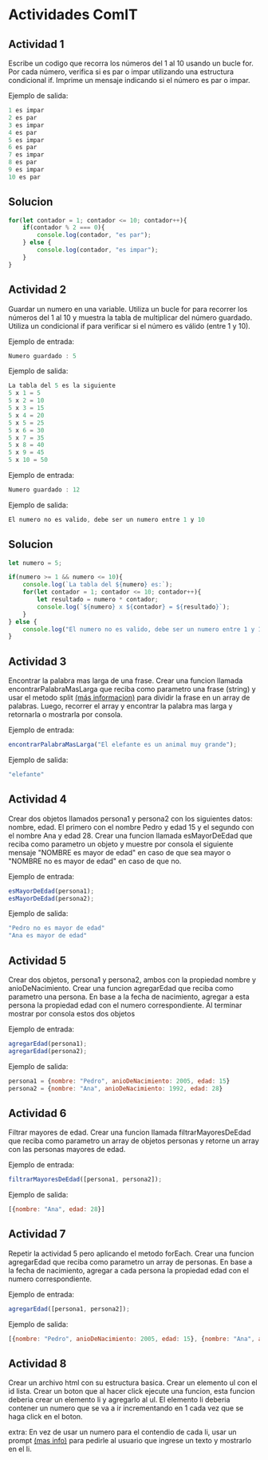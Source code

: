 # Actividades ComIT

## Actividad 1

Escribe un codigo que recorra los números del 1 al 10 usando un bucle for. Por cada número, verifica si es par o impar utilizando una estructura condicional if. Imprime un mensaje indicando si el número es par o impar.

Ejemplo de salida:
```javascript
1 es impar
2 es par
3 es impar
4 es par
5 es impar
6 es par
7 es impar
8 es par
9 es impar
10 es par
```

## Solucion
```javascript
for(let contador = 1; contador <= 10; contador++){
    if(contador % 2 === 0){
        console.log(contador, "es par");
    } else {
        console.log(contador, "es impar");
    }
}
```

## Actividad 2

Guardar un numero en una variable. Utiliza un bucle for para recorrer los números del 1 al 10 y muestra la tabla de multiplicar del número guardado. Utiliza un condicional if para verificar si el número es válido (entre 1 y 10).

Ejemplo de entrada:

```javascript
Numero guardado : 5
```
Ejemplo de salida:
```javascript
La tabla del 5 es la siguiente
5 x 1 = 5
5 x 2 = 10
5 x 3 = 15
5 x 4 = 20
5 x 5 = 25
5 x 6 = 30
5 x 7 = 35
5 x 8 = 40
5 x 9 = 45
5 x 10 = 50
```

Ejemplo de entrada:

```javascript
Numero guardado : 12
```
Ejemplo de salida:
```javascript
El numero no es valido, debe ser un numero entre 1 y 10
```
## Solucion
```javascript
let numero = 5;

if(numero >= 1 && numero <= 10){
    console.log(`La tabla del ${numero} es:`);
    for(let contador = 1; contador <= 10; contador++){
        let resultado = numero * contador;
        console.log(`${numero} x ${contador} = ${resultado}`);
    }
} else {
    console.log("El numero no es valido, debe ser un numero entre 1 y 10");
}
```

## Actividad 3

Encontrar la palabra mas larga de una frase.
Crear una funcion llamada encontrarPalabraMasLarga que reciba como parametro una frase (string) y usar el metodo split [(más informacion)](https://www.w3schools.com/jsref/jsref_split.asp#) para dividir la frase en un array de palabras. Luego, recorrer el array y encontrar la palabra mas larga y retornarla o mostrarla por consola.

Ejemplo de entrada:

```javascript
encontrarPalabraMasLarga("El elefante es un animal muy grande");
```
Ejemplo de salida:
```javascript
"elefante"
```

## Actividad 4

Crear dos objetos llamados persona1 y persona2 con los siguientes datos: nombre, edad.
El primero con el nombre Pedro y edad 15 y el segundo con el nombre Ana y edad 28.
Crear una funcion llamada esMayorDeEdad que reciba como parametro un objeto y muestre por consola el siguiente mensaje "NOMBRE es mayor de edad" en caso de que sea mayor o "NOMBRE no es mayor de edad" en caso de que no.

Ejemplo de entrada:
```javascript
esMayorDeEdad(persona1);
esMayorDeEdad(persona2);
```
Ejemplo de salida:
```javascript
"Pedro no es mayor de edad"
"Ana es mayor de edad"
```

## Actividad 5

Crear dos objetos, persona1 y persona2, ambos con la propiedad nombre y anioDeNacimiento.
Crear una funcion agregarEdad que reciba como parametro una persona. En base a la fecha de nacimiento, agregar a esta persona la propiedad edad con el numero correspondiente.
Al terminar mostrar por consola estos dos objetos

Ejemplo de entrada:
```javascript
agregarEdad(persona1);
agregarEdad(persona2);
```
Ejemplo de salida:
```javascript
persona1 = {nombre: "Pedro", anioDeNacimiento: 2005, edad: 15}
persona2 = {nombre: "Ana", anioDeNacimiento: 1992, edad: 28}
```
## Actividad 6

Filtrar mayores de edad. Crear una funcion llamada filtrarMayoresDeEdad que reciba como parametro un array de objetos personas y retorne un array con las personas mayores de edad.

Ejemplo de entrada:
```javascript
filtrarMayoresDeEdad([persona1, persona2]);
```
Ejemplo de salida:
```javascript
[{nombre: "Ana", edad: 28}]
```

## Actividad 7

Repetir la actividad 5 pero aplicando el metodo forEach. Crear una funcion agregarEdad que reciba como parametro un array de personas. En base a la fecha de nacimiento, agregar a cada persona la propiedad edad con el numero correspondiente.

Ejemplo de entrada:
```javascript
agregarEdad([persona1, persona2]);
```
Ejemplo de salida:
```javascript
[{nombre: "Pedro", anioDeNacimiento: 2005, edad: 15}, {nombre: "Ana", anioDeNacimiento: 1992, edad: 28}]
```

## Actividad 8

Crear un archivo html con su estructura basica. Crear un elemento ul con el id lista.
Crear un boton que al hacer click ejecute una funcion, esta funcion deberia crear un elemento li y agregarlo al ul. El elemento li deberia contener un numero que se va a ir incrementando en 1 cada vez que se haga click en el boton.

extra:
En vez de usar un numero para el contendio de cada li, usar un prompt [(mas info)](https://www.w3schools.com/jsref/met_win_prompt.asp#) para pedirle al usuario que ingrese un texto y mostrarlo en el li.
